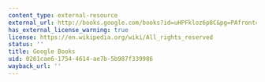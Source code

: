 ```yaml
---
content_type: external-resource
external_url: http://books.google.com/books?id=uHPFkloz6p8C&pg=PAfrontcover
has_external_license_warning: true
license: https://en.wikipedia.org/wiki/All_rights_reserved
status: ''
title: Google Books
uid: 0261cae6-1754-4614-ae7b-5b987f339986
wayback_url: ''
---
```

